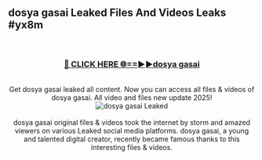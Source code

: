 ## dosya gasai Leaked Files And Videos Leaks #yx8m
<br>
<div align="center">
<h3><a href="https://watchclip.my.id/dosya gasai" rel="nofollow">🔴 CLICK HERE 🌐==►►dosya gasai</a></h3>
<br>
Get dosya gasai leaked all content. Now you can access all files & videos of dosya gasai. All video and files new update 2025!
<br>
<a href="https://watchclip.my.id/dosya gasai" rel="nofollow" data-target="animated-image.originalLink"><img src="https://i.ibb.co.com/WyWwxjT/player-gif2.gif" alt="dosya gasai Leaked" style="max-width: 100%; display: inline-block;" data-target="animated-image.originalImage"></a>
<br><br>
dosya gasai original files & videos took the internet by storm and amazed viewers on various Leaked social media platforms. dosya gasai, a young and talented digital creator, recently became famous thanks to this interesting files & videos.
</div>
<br>